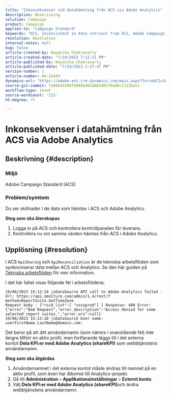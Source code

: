 ```yaml
---
title: "Inkonsekvenser vid datahämtning från ACS via Adobe Analytics"
description: Beskrivning
solution: Campaign
product: Campaign
applies-to: "Campaign Standard"
keywords: "KCS, Inconsistent in data retrievt from ACS, Adobe Campaign Standard, Adobe Analytics, Share KPIs with Adobe Analytics"
resolution: Resolution
internal-notes: null
bug: false
article-created-by: Nayanika Chakravarty
article-created-date: "7/19/2023 7:12:21 PM"
article-published-by: Nayanika Chakravarty
article-published-date: "7/24/2023 2:27:47 PM"
version-number: 1
article-number: KA-22483
dynamics-url: "https://adobe-ent.crm.dynamics.com/main.aspx?forceUCI=1&pagetype=entityrecord&etn=knowledgearticle&id=f3f9052e-6826-ee11-9966-6045bd006c82"
source-git-commit: fe00643208fb08bb402a8b5485f8a60c1113b2e1
workflow-type: tm+mt
source-wordcount: '212'
ht-degree: 7%

---
```


# Inkonsekvenser i datahämtning från ACS via Adobe Analytics

## Beskrivning {#description}


### Miljö

Adobe Campaign Standard (ACS)

### Problem/symtom

Du ser skillnader i de data som hämtas i ACS och Adobe Analytics.

<b>Steg som ska återskapas</b>

1. Logga in på ACS och kontrollera kontrollpanelen för leverans.
2. Kontrollera nu om samma värden hämtas från ACS i Adobe Analytics.



## Upplösning {#resolution}


I ACS `KpiSharing` och `kpiReconciliation` är de tekniska arbetsflöden som synkroniserar data mellan ACS och Analytics. Se den här guiden på [Tekniska arbetsflöden](https://experienceleague.adobe.com/docs/campaign-standard/using/administrating/application-settings/technical-workflows.html?lang=sv) för mer information.

I det här fallet visas följande fel i arbetsflödena:


```
19/06/2023 15:12:14 jsDataSource API call to Adobe Analytics failed - Url: https://api.omniture.com/admin/1.4/rest/?method=ReportSuite.GetTimeZone
Request body : {"rsid_list":[ "xxxxprod"] } Response: 400 Error: {"error":"Bad Request","error_description":"Access denied for some selected report suites.","error_uri":null}
19/06/2023 15:12:10 jsDataSource User name: userFirstName.LastName@domain.com:
```


Det beror på att ditt användarnamn (som nämns i ovanstående fel) inte längre tillhör en aktiv profil, men fortfarande läggs till i det externa kontot <b>Dela KPI:er med Adobe Analytics (shareKPI)</b> som webbtjänstens användarnamn.

<b>Steg som ska åtgärdas</b>

1. Användarnamnet i det externa kontot måste ändras till namnet på en aktiv profil, som även har åtkomst till Analytics-projekt.
2. Gå till <b>Administration</b> `>`  <b>Applikationsinställningar</b> `>`  <b>Externt konto</b>.
3. Välj <b>Dela KPI:er med Adobe Analytics (shareKPI)</b>och ändra webbtjänstens användarnamn.

